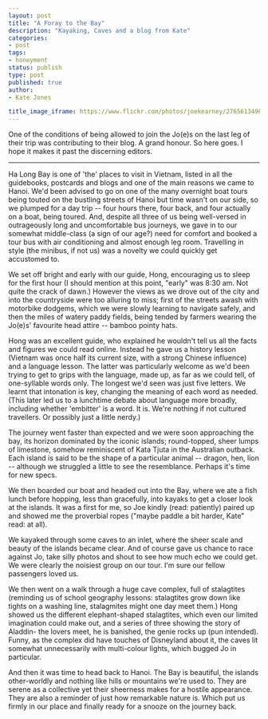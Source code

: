 ```yaml
---
layout: post
title: "A Foray to the Bay"
description: "Kayaking, Caves and a blog from Kate"
categories:
- post
tags:
- honeyment
status: publish
type: post
published: true
author:
- Kate Jones

title_image_iframe: https://www.flickr.com/photos/joekearney/27656134964/in/album-72157668121187344/player/
---
```


One of the conditions of being allowed to join the Jo(e)s on the last leg of their trip was contributing to their blog. A grand honour. So here goes. I hope it makes it past the discerning editors.

***

Ha Long Bay is one of 'the' places to visit in Vietnam, listed in all the guidebooks, postcards and blogs and one of the main reasons we came to Hanoi. We'd been advised to go on one of the many overnight boat tours being touted on the bustling streets of Hanoi but time wasn't on our side, so we plumped for a day trip -- four hours there, four back, and four actually on a boat, being toured. And, despite all three of us being well-versed in outrageously long and uncomfortable bus journeys, we gave in to our somewhat middle-class (a sign of our age?) need for comfort and booked a tour bus with air conditioning and almost enough leg room. Travelling in style (the minibus, if not us) was a novelty we could quickly get accustomed to.

We set off bright and early with our  guide, Hong, encouraging us to sleep for the first hour (I should mention at this point, "early" was 8:30 am. Not quite the crack of dawn.) However the views as we drove out of the city and into the countryside were too alluring to miss; first of the streets awash with motorbike dodgems, which we were slowly learning to navigate safely, and then the miles of watery paddy fields, being tended by farmers wearing the Jo(e)s' favourite head attire -- bamboo pointy hats.

Hong was an excellent guide, who explained he wouldn't tell us all the facts and figures we could read online. Instead he gave us a history lesson (Vietnam was once half its current size, with a strong Chinese influence) and a language lesson. The latter was particularly welcome as we'd been trying to get to grips with the language, made up, as far as we could tell, of one-syllable words only. The longest we'd seen was just five letters. We learnt that intonation is key, changing the meaning of each word as needed. (This later led us to a lunchtime debate about language more broadly, including whether 'embitter' is a word. It is. We're nothing if not cultured travellers. Or possibly just a little nerdy.)

The journey went faster than expected and we were soon approaching the bay, its horizon dominated by the iconic islands; round-topped, sheer lumps of limestone, somehow reminiscent of Kata Tjuta in the Australian outback. Each island is said to be the shape of a particular animal -- dragon, hen, lion -- although we struggled a little to see the resemblance. Perhaps it's time for new specs.

We then boarded our boat and headed out into the Bay, where we ate a fish lunch before hopping, less than gracefully, into kayaks to get a closer look at the islands. It was a first for me, so Joe kindly (read: patiently) paired up and showed me the proverbial ropes ("maybe paddle a bit harder, Kate" read: at all).

We kayaked through some caves to an inlet, where the sheer scale and beauty of the islands became clear. And of course gave us chance to race against Jo, take silly photos and shout to see how much echo we could get. We were clearly the noisiest group on our tour. I'm sure our fellow passengers loved us.

We then went on a walk through a huge cave complex, full of stalagtites (reminding us of school geography lessons: stalagtites grow down like tights on a washing line, stalagmites might one day meet them.) Hong showed us the different elephant-shaped stalagtites, which even our limited imagination could make out, and a series of three showing the story of Aladdin- the lovers meet, he is banished, the genie rocks up (pun intended). Funny, as the complex did have touches of Disneyland about it, the caves lit somewhat unnecessarily with multi-colour lights, which bugged Jo in particular.

And then it was time to head back to Hanoi. The Bay is beautiful, the islands other-worldly and nothing like hills or mountains we're used to. They are serene as a collective yet their sheerness makes for a hostile appearance. They are also a reminder of just how remarkable nature is. Which put us firmly in our place and finally ready for a snooze on the journey back.
